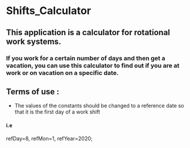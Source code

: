 # Shifts_Calculator
## This application is a calculator for rotational work systems.
### If you work for a certain number of days and then get a vacation, you can use this calculator to find out if you are at work or on vacation on a specific date.
## Terms of use :
- The values of the constants should be changed to a reference date so that it is the first day of a work shift
#### i.e
refDay=8, refMon=1, refYear=2020;
